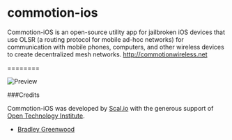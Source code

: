commotion-ios
=============

Commotion-iOS is an open-source utility app for jailbroken iOS devices that use OLSR (a routing protocol for mobile ad-hoc networks) for communication with mobile phones, computers, and other wireless devices to create decentralized mesh networks.  http://commotionwireless.net

========

![Preview](https://github.com/bmgdev/commotion-ios/blob/master/commotion-ios/images/screenshots/1.PNG?raw=true)

###Credits

Commotion-iOS was developed by [Scal.io](http://scal.io) with the generous support of [Open Technology Institute](http://oti.newamerica.net/).

- [Bradley Greenwood](https://github.com/bmgdev/)

